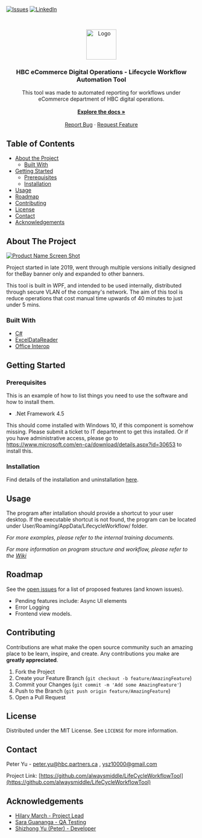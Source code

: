 <!-- PROJECT SHIELDS -->
<!--
*** I'm using markdown "reference style" links for readability.
*** Reference links are enclosed in brackets [ ] instead of parentheses ( ).
*** See the bottom of this document for the declaration of the reference variables
*** for contributors-url, forks-url, etc. This is an optional, concise syntax you may use.
*** https://www.markdownguide.org/basic-syntax/#reference-style-links
-->
[![Issues][issues-shield]][issues-url]
[![LinkedIn][linkedin-shield]][linkedin-url]

<!-- PROJECT LOGO -->
<br />
<p align="center">
  <a href="https://github.com/alwaysmiddle/LifeCycleWorkflowTool">
    <img src="https://upload.wikimedia.org/wikipedia/commons/thumb/0/04/Hudson%27s_Bay_Company_Official_Logo_2013.svg/320px-Hudson%27s_Bay_Company_Official_Logo_2013.svg.png" alt="Logo" width="80" height="80">
  </a>

  <h3 align="center">HBC eCommerce Digital Operations - Lifecycle Workflow Automation Tool</h3>

  <p align="center">
     This tool was made to automated reporting for workflows under eCommerce department of HBC digital operations.
    <br />
    <br />
    <a href="https://github.com/alwaysmiddle/LifeCycleWorkflowTool/wiki"><strong>Explore the docs »</strong></a>
    <br />
    <br />
    <a href="https://github.com/alwaysmiddle/LifeCycleWorkflowTool/issues">Report Bug</a>
    ·
    <a href="https://github.com/alwaysmiddle/LifeCycleWorkflowTool/issues">Request Feature</a>
  </p>
</p>



<!-- TABLE OF CONTENTS -->
## Table of Contents

* [About the Project](#about-the-project)
  * [Built With](#built-with)
* [Getting Started](#getting-started)
  * [Prerequisites](#prerequisites)
  * [Installation](#installation)
* [Usage](#usage)
* [Roadmap](#roadmap)
* [Contributing](#contributing)
* [License](#license)
* [Contact](#contact)
* [Acknowledgements](#acknowledgements)



<!-- ABOUT THE PROJECT -->
## About The Project

[![Product Name Screen Shot][product-screenshot]][product-screenshot]

Project started in late 2019, went through multiple versions initially designed for theBay banner only and expanded to other banners.

This tool is built in WPF, and intended to be used internally, distributed through secure VLAN of the company's network. The aim of this tool is reduce operations that cost manual time upwards of 40 minutes to just under 5 mins.

### Built With

* [C#](https://en.wikipedia.org/wiki/C_Sharp_(programming_language))
* [ExcelDataReader](https://github.com/ExcelDataReader/ExcelDataReader)
* [Office Interop](https://docs.microsoft.com/en-us/dotnet/api/microsoft.office.interop.excel?view=excel-pia)


<!-- GETTING STARTED -->
## Getting Started

### Prerequisites
This is an example of how to list things you need to use the software and how to install them.
* .Net Framework 4.5

This should come installed with Windows 10, if this component is somehow missing. Please submit a ticket to IT department to get this installed.
Or if you have administrative access, please go to https://www.microsoft.com/en-ca/download/details.aspx?id=30653 to install this.

### Installation

Find details of the installation and uninstallation [here](https://github.com/alwaysmiddle/LifeCycleWorkflowTool/wiki/Trouble-Shooting-%23Installation-Uninstallation).

<!-- USAGE EXAMPLES -->
## Usage

The program after intallation should provide a shortcut to your user desktop. If the executable shortcut is not found, the program can be located under User/Roaming/AppData/LifecycleWorkflow/ folder.

_For more examples, please refer to the internal training documents._

_For more information on program structure and workflow, please refer to the [Wiki](https://github.com/alwaysmiddle/LifeCycleWorkflowTool/wiki)_



<!-- ROADMAP -->
## Roadmap

See the [open issues](https://github.com/github_username/repo_name/issues) for a list of proposed features (and known issues).

* Pending features include: Async UI elements
* Error Logging
* Frontend view models.

<!-- CONTRIBUTING -->
## Contributing

Contributions are what make the open source community such an amazing place to be learn, inspire, and create. Any contributions you make are **greatly appreciated**.

1. Fork the Project
2. Create your Feature Branch (`git checkout -b feature/AmazingFeature`)
3. Commit your Changes (`git commit -m 'Add some AmazingFeature'`)
4. Push to the Branch (`git push origin feature/AmazingFeature`)
5. Open a Pull Request

<!-- LICENSE -->
## License

Distributed under the MIT License. See `LICENSE` for more information.

<!-- CONTACT -->
## Contact

Peter Yu - peter.yu@hbc.partners.ca , ysz10000@gmail.com

Project Link: [https://github.com/alwaysmiddle/LifeCycleWorkflowTool](https://github.com/alwaysmiddle/LifeCycleWorkflowTool)



<!-- ACKNOWLEDGEMENTS -->
## Acknowledgements

* [Hilary March - Project Lead](https://www.linkedin.com/in/hilary-march-3089b463/)
* [Sara Guananga - QA Testing](https://www.linkedin.com/in/saraeguananga/)
* [Shizhong Yu (Peter) - Developer](https://www.linkedin.com/in/peter-yu-523a25173/)


<!-- MARKDOWN LINKS & IMAGES -->
<!-- https://www.markdownguide.org/basic-syntax/#reference-style-links -->
[issues-shield]: https://img.shields.io/github/issues-raw/alwaysmiddle/LifeCycleWorkflowTool.svg?style=flat-square
[issues-url]: https://github.com/alwaysmiddle/LifeCycleWorkflowTool/issues
[linkedin-shield]: https://img.shields.io/badge/-LinkedIn-black.svg?style=flat-square&logo=linkedin&colorB=555
[linkedin-url]: https://www.linkedin.com/in/peter-yu-523a25173/
[product-screenshot]: https://i.imgur.com/3RE9jTa.png
